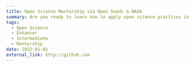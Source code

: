 ```yaml
---
title: Open Science Mentorship via Open Seeds & NASA
summary: Are you ready to learn how to apply open science practices in your research? Join this 6-week mentorship and training opportunity.
tags:
  - Open Science
  - Enhancer
  - Intermediate
  - Mentorship
date: 2022-01-01
external_link: http://github.com
---
```


